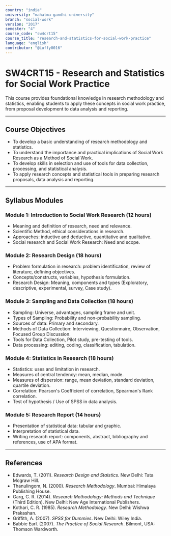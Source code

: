```yaml
---
country: "india"
university: "mahatma-gandhi-university"
branch: "social-work"
version: "2017"
semester: "4"
course_code: "sw4crt15"
course_title: "research-and-statistics-for-social-work-practice"
language: "english"
contributor: "@Luffy0016"
---
```

# SW4CRT15 - Research and Statistics for Social Work Practice

This course provides foundational knowledge in research methodology and statistics, enabling students to apply these concepts in social work practice, from proposal development to data analysis and reporting.

---
## Course Objectives

* To develop a basic understanding of research methodology and statistics.
* To understand the importance and practical implications of Social Work Research as a Method of Social Work.
* To develop skills in selection and use of tools for data collection, processing, and statistical analysis.
* To apply research concepts and statistical tools in preparing research proposals, data analysis and reporting.

---
## Syllabus Modules

### Module 1: Introduction to Social Work Research (12 hours)
* Meaning and definition of research, need and relevance.
* Scientific Method, ethical considerations in research.
* Approaches: inductive and deductive, quantitative and qualitative.
* Social research and Social Work Research: Need and scope.

### Module 2: Research Design (18 hours)
* Problem formulation in research: problem identification, review of literature, defining objectives.
* Concepts/constructs, variables, hypothesis formulation.
* Research Design: Meaning, components and types (Exploratory, descriptive, experimental, survey, Case study).

### Module 3: Sampling and Data Collection (18 hours)
* Sampling: Universe, advantages, sampling frame and unit.
* Types of Sampling: Probability and non-probability sampling.
* Sources of data: Primary and secondary.
* Methods of Data Collection: Interviewing, Questionnaire, Observation, Focused Group Discussion.
* Tools for Data Collection, Pilot study, pre-testing of tools.
* Data processing: editing, coding, classification, tabulation.

### Module 4: Statistics in Research (18 hours)
* Statistics: uses and limitation in research.
* Measures of central tendency: mean, median, mode.
* Measures of dispersion: range, mean deviation, standard deviation, quartile deviation.
* Correlation: Pearson's Coefficient of correlation, Spearman's Rank correlation.
* Test of hypothesis / Use of SPSS in data analysis.

### Module 5: Research Report (14 hours)
* Presentation of statistical data: tabular and graphic.
* Interpretation of statistical data.
* Writing research report: components, abstract, bibliography and references, use of APA format.

---
## References
* Edwards, T. (2011). *Research Design and Staistics*. New Delhi: Tata Mcgraw Hill.
* Thanulingom, N. (2000). *Research Methodology*. Mumbai: Himalaya Publishing House.
* Garg, C. R. (2014). *Research Methodology: Methods and Technique* (Third Edition). New Delhi: New Age International Publishers.
* Kothari, C. R. (1985). *Research Methodology*. New Delhi: Wishwa Prakashan.
* Griffith, A. (2007). *SPSS for Dummies*. New Delhi: Wiley India.
* Babbie Earl. (2007). *The Practice of Social Research*. Bilmont, USA: Thomson Wardworth.